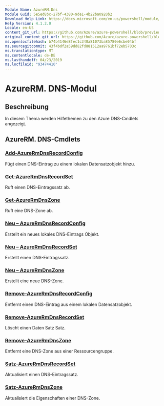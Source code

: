 ```yaml
---
Module Name: AzureRM.Dns
Module Guid: 5e5ed8bc-27bf-4380-9de1-4b22ba0920b2
Download Help Link: https://docs.microsoft.com/en-us/powershell/module/azurerm.dns
Help Version: 4.1.2.0
Locale: en-US
content_git_url: https://github.com/Azure/azure-powershell/blob/preview/src/ResourceManager/Dns/Commands.Dns/help/AzureRM.DNS.md
original_content_git_url: https://github.com/Azure/azure-powershell/blob/preview/src/ResourceManager/Dns/Commands.Dns/help/AzureRM.DNS.md
ms.openlocfilehash: b74b4146e8fec1c340a81073ba85780e6cbe04bf
ms.sourcegitcommit: 43f4bdf2a59dd82fd881512aa9761bf72eb5703c
ms.translationtype: MT
ms.contentlocale: de-DE
ms.lasthandoff: 04/23/2019
ms.locfileid: "93474410"
---
```

# AzureRM. DNS-Modul
## Beschreibung
In diesem Thema werden Hilfethemen zu den Azure DNS-Cmdlets angezeigt.

## AzureRM. DNS-Cmdlets
### [Add-AzureRmDnsRecordConfig](Add-AzureRmDnsRecordConfig.md)
Fügt einen DNS-Eintrag zu einem lokalen Datensatzobjekt hinzu.

### [Get-AzureRmDnsRecordSet](Get-AzureRmDnsRecordSet.md)
Ruft einen DNS-Eintragssatz ab.

### [Get-AzureRmDnsZone](Get-AzureRmDnsZone.md)
Ruft eine DNS-Zone ab.

### [Neu – AzureRmDnsRecordConfig](New-AzureRmDnsRecordConfig.md)
Erstellt ein neues lokales DNS-Eintrags Objekt.

### [Neu – AzureRmDnsRecordSet](New-AzureRmDnsRecordSet.md)
Erstellt einen DNS-Eintragssatz.

### [Neu – AzureRmDnsZone](New-AzureRmDnsZone.md)
Erstellt eine neue DNS-Zone.

### [Remove-AzureRmDnsRecordConfig](Remove-AzureRmDnsRecordConfig.md)
Entfernt einen DNS-Eintrag aus einem lokalen Datensatzobjekt.

### [Remove-AzureRmDnsRecordSet](Remove-AzureRmDnsRecordSet.md)
Löscht einen Daten Satz Satz.

### [Remove-AzureRmDnsZone](Remove-AzureRmDnsZone.md)
Entfernt eine DNS-Zone aus einer Ressourcengruppe.

### [Satz-AzureRmDnsRecordSet](Set-AzureRmDnsRecordSet.md)
Aktualisiert einen DNS-Eintragssatz.

### [Satz-AzureRmDnsZone](Set-AzureRmDnsZone.md)
Aktualisiert die Eigenschaften einer DNS-Zone.

